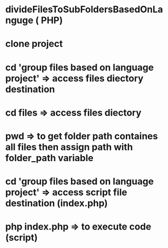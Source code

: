 # divideFilesToSubFoldersBasedOnLanguge ( PHP)

# clone project
# cd 'group files based on language project' => access files diectory destination
# cd files => access files diectory
# pwd => to get folder path containes all files then assign path with folder_path variable
# cd 'group files based on language project' => access script file destination (index.php)
# php index.php => to execute code (script)
